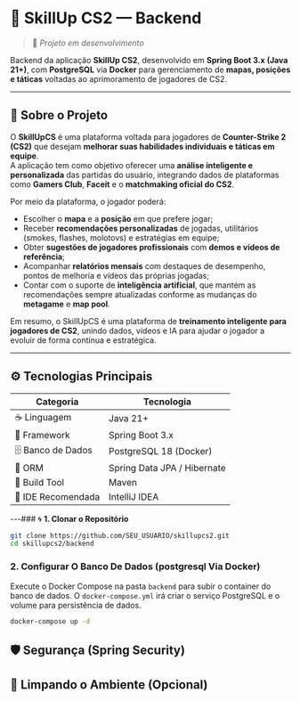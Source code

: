 # 🎯 **SkillUp CS2 — Backend**
> 🚧 *Projeto em desenvolvimento*

Backend da aplicação **SkillUp CS2**, desenvolvido em **Spring Boot 3.x (Java 21+)**, com **PostgreSQL** via **Docker** para gerenciamento de **mapas, posições e táticas** voltadas ao aprimoramento de jogadores de CS2.

---

## 🧠 **Sobre o Projeto**

O **SkillUpCS** é uma plataforma voltada para jogadores de **Counter-Strike 2 (CS2)** que desejam **melhorar suas habilidades individuais e táticas em equipe**.  
A aplicação tem como objetivo oferecer uma **análise inteligente e personalizada** das partidas do usuário, integrando dados de plataformas como **Gamers Club**, **Faceit** e o **matchmaking oficial do CS2**.

Por meio da plataforma, o jogador poderá:
- Escolher o **mapa** e a **posição** em que prefere jogar;
- Receber **recomendações personalizadas** de jogadas, utilitários (smokes, flashes, molotovs) e estratégias em equipe;
- Obter **sugestões de jogadores profissionais** com **demos e vídeos de referência**;
- Acompanhar **relatórios mensais** com destaques de desempenho, pontos de melhoria e vídeos das próprias jogadas;
- Contar com o suporte de **inteligência artificial**, que mantém as recomendações sempre atualizadas conforme as mudanças do **metagame** e **map pool**.

Em resumo, o SkillUpCS é uma plataforma de **treinamento inteligente para jogadores de CS2**, unindo dados, vídeos e IA para ajudar o jogador a evoluir de forma contínua e estratégica.

---

## ⚙️ **Tecnologias Principais**

| Categoria | Tecnologia |
|-----------|------------|
| ☕ Linguagem | Java 21+ |
| 🚀 Framework | Spring Boot 3.x |
| 🗄️ Banco de Dados | PostgreSQL 18 (Docker) |
| 🧩 ORM | Spring Data JPA / Hibernate |
| 🧰 Build Tool | Maven |
| 🧠 IDE Recomendada | IntelliJ IDEA |

---### 🌀 **1. Clonar o Repositório**

```bash
git clone https://github.com/SEU_USUARIO/skillupcs2.git
cd skillupcs2/backend
```
###  2. Configurar O Banco De Dados (postgresql Via Docker)
Execute o Docker Compose na pasta `backend` para subir o container do banco de dados. O `docker-compose.yml` irá criar o serviço PostgreSQL e o volume para persistência de dados.

```bash
docker-compose up -d
```

## 🛡️ Segurança (Spring Security)
## 🛑 Limpando o Ambiente (Opcional)
